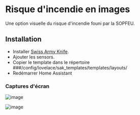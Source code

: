 # Risque d'incendie en images

Une option visuelle du risque d'incendie founi par la SOPFEU.

## Installation

- Installer [Swiss Army Knife](https://swiss-army-knife-card-manual.amoebelabs.com/start/installation/).
- Ajouter les sensors.
- Copier le template dans le répertoire ###/config/lovelace/sak_templates/templates/layouts/
- Redémarrer Home Assistant

### Captures d'écran

![image](https://github.com/MichelJourdain/domo-quebec/assets/83040228/6c5b1363-d340-499c-9526-cea0ab8b036c)

![image](https://github.com/MichelJourdain/domo-quebec/assets/83040228/e6b2d293-afa7-4fd9-9359-1cf5e98e062a)
